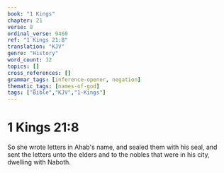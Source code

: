 ```yaml
---
book: "1 Kings"
chapter: 21
verse: 8
ordinal_verse: 9460
ref: "1 Kings 21:8"
translation: "KJV"
genre: "History"
word_count: 32
topics: []
cross_references: []
grammar_tags: [inference-opener, negation]
thematic_tags: [names-of-god]
tags: ["Bible","KJV","1-Kings"]
---
```


# 1 Kings 21:8

So she wrote letters in Ahab's name, and sealed them with his seal, and sent the letters unto the elders and to the nobles that were in his city, dwelling with Naboth.

